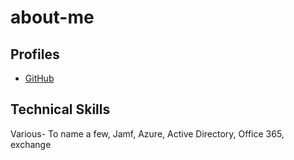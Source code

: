 # about-me

## Profiles

* [GitHub](https://github.com/andypiersoncodes)

## Technical Skills
Various- To name a few, Jamf, Azure, Active Directory, Office 365, exchange